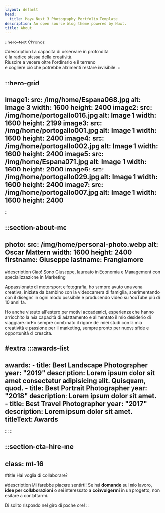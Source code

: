 ```yaml
---
layout: default
head:
  title: Maya Nuxt 3 Photography Portfolio Template
description: An open source blog theme powered by Nuxt.
title: About
---
```


::hero-text
Chronos

#description
La capacità di osservare in profondità\
è la radice stessa della creatività.\
Riuscire a vedere oltre l'ordinario e il terreno\
e cogliere ciò che potrebbe altrimenti restare invisibile.
::

::hero-grid
---
image1:
  src: /img/home/Espana068.jpg
  alt: Image 3
  width: 1600
  height: 2400
image2:
  src: /img/home/portogallo016.jpg
  alt: Image 1
  width: 1600
  height: 2199
image3:
  src: /img/home/portogallo001.jpg
  alt: Image 1
  width: 1600
  height: 2400
image4:
  src: /img/home/portogallo002.jpg
  alt: Image 1
  width: 1600
  height: 2400
image5:
  src: /img/home/Espana071.jpg
  alt: Image 1
  width: 1600
  height: 2000
image6:
  src: /img/home/portogallo029.jpg
  alt: Image 1
  width: 1600
  height: 2400
image7:
  src: /img/home/portogallo007.jpg
  alt: Image 1
  width: 1600
  height: 2400
---
::

::section-about-me
---
photo:
  src: /img/home/personal-photo.webp
  alt: Oscar Mattern
  width: 1600
  height: 2400
firstname: Giuseppe
lastname: Frangiamore
---
#description
Ciao! Sono Giuseppe, laureato in Economia e Management con specializzazione in Marketing.

Appassionato di motorsport e fotografia, ho sempre avuto una vena creativa, iniziata da bambino con la videocamera di famiglia, sperimentando con il disegno in ogni modo possibile e producendo video su YouTube più di 10 anni fa.

Ho anche vissuto all'estero per motivi accademici, esperienze che hanno arricchito la mia capacità di adattamento e alimentato il mio desiderio di viaggiare.\:brHo sempre combinato il rigore dei miei studi con la mia creatività e passione per il marketing, sempre pronto per nuove sfide e opportunità di crescita.

#extra
  :::awards-list
  ---
  awards:
    - title: Best Landscape Photographer
      year: "2019"
      description: Lorem ipsum dolor sit amet consectetur adipisicing elit. Quisquam, quod.
    - title: Best Portrait Photographer
      year: "2018"
      description: Lorem ipsum dolor sit amet.
    - title: Best Travel Photographer
      year: "2017"
      description: Lorem ipsum dolor sit amet.
  titleText: Awards
  ---
  :::
::

::section-cta-hire-me
---
class: mt-16
---
#title
Hai voglia di collaborare?

#description
Mi farebbe piacere sentirti! Se hai **domande** sul mio lavoro, **idee per collaborazioni** o sei interessato a **coinvolgermi** in un progetto, non esitare a contattarmi.

Di solito rispondo nel giro di poche ore!
::
